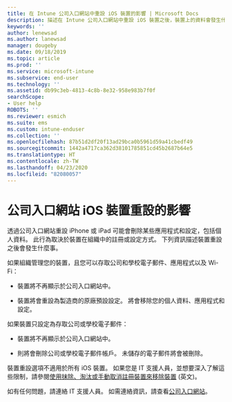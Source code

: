 ```yaml
---
title: 在 Intune 公司入口網站中重設 iOS 裝置的影響 | Microsoft Docs
description: 描述在 Intune 公司入口網站中重設 iOS 裝置之後，裝置上的資料會發生什麼事。
keywords: ''
author: lenewsad
ms.author: lanewsad
manager: dougeby
ms.date: 09/18/2019
ms.topic: article
ms.prod: ''
ms.service: microsoft-intune
ms.subservice: end-user
ms.technology: ''
ms.assetid: db99c3eb-4813-4c8b-8e32-958e983b7f0f
searchScope:
- User help
ROBOTS: ''
ms.reviewer: esmich
ms.suite: ems
ms.custom: intune-enduser
ms.collection: ''
ms.openlocfilehash: 87b51d2df20f13ad29bca0b5961d59a41cbedf49
ms.sourcegitcommit: 1442a4717ca362d38101785851cd45b2687b64e5
ms.translationtype: HT
ms.contentlocale: zh-TW
ms.lasthandoff: 04/23/2020
ms.locfileid: "82080057"
---
```

# <a name="effects-of-company-portal-ios-device-reset"></a>公司入口網站 iOS 裝置重設的影響 

透過公司入口網站重設 iPhone 或 iPad 可能會刪除某些應用程式和設定，包括個人資料。 此行為取決於裝置在組織中的註冊或設定方式。 下列資訊描述裝置重設之後會發生什麼事。  

如果組織管理您的裝置，且您可以存取公司和學校電子郵件、應用程式以及 Wi-Fi：

- 裝置將不再顯示於公司入口網站中。  

- 裝置將會重設為製造商的原廠預設設定。 將會移除您的個人資料、應用程式和設定。

如果裝置只設定為存取公司或學校電子郵件：

- 裝置將不再顯示於公司入口網站中。  

- 則將會刪除公司或學校電子郵件帳戶。 未儲存的電子郵件將會被刪除。   

裝置重設選項不適用於所有 iOS 裝置。 如果您是 IT 支援人員，並想要深入了解這些限制，請參閱[使用抹除、淘汰或手動取消註冊裝置來移除裝置](https://docs.microsoft.com/intune/devices-wipe) (英文)。  

如有任何問題，請連絡 IT 支援人員。 如需連絡資訊，請查看[公司入口網站](https://go.microsoft.com/fwlink/?linkid=2010980)。
